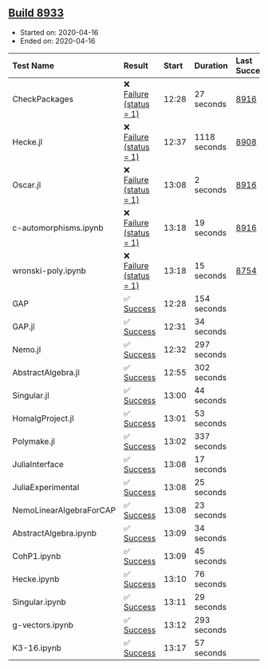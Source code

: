 ## [Build 8933](https://oscarci.mathematik.uni-kl.de/job/oscar/8933/)

* Started on: 2020-04-16
* Ended on: 2020-04-16

| Test Name    | Result | Start | Duration | Last Success | First Failure |
|:-------------|:-------|:------|:---------|:-------------|:--------------|
| CheckPackages | ❌ [Failure (status = 1)](https://oscarci.mathematik.uni-kl.de/job/oscar/8933/artifact/logs/build-8933/CheckPackages.log) | 12:28 | 27 seconds | [8916](https://oscarci.mathematik.uni-kl.de/job/oscar/8916/) | [8920](https://oscarci.mathematik.uni-kl.de/job/oscar/8920/) |
| Hecke.jl | ❌ [Failure (status = 1)](https://oscarci.mathematik.uni-kl.de/job/oscar/8933/artifact/logs/build-8933/Hecke.jl.log) | 12:37 | 1118 seconds | [8908](https://oscarci.mathematik.uni-kl.de/job/oscar/8908/) | [8909](https://oscarci.mathematik.uni-kl.de/job/oscar/8909/) |
| Oscar.jl | ❌ [Failure (status = 1)](https://oscarci.mathematik.uni-kl.de/job/oscar/8933/artifact/logs/build-8933/Oscar.jl.log) | 13:08 | 2 seconds | [8916](https://oscarci.mathematik.uni-kl.de/job/oscar/8916/) | [8920](https://oscarci.mathematik.uni-kl.de/job/oscar/8920/) |
| c-automorphisms.ipynb | ❌ [Failure (status = 1)](https://oscarci.mathematik.uni-kl.de/job/oscar/8933/artifact/logs/build-8933/c-automorphisms.ipynb.log) | 13:18 | 19 seconds | [8916](https://oscarci.mathematik.uni-kl.de/job/oscar/8916/) | [8920](https://oscarci.mathematik.uni-kl.de/job/oscar/8920/) |
| wronski-poly.ipynb | ❌ [Failure (status = 1)](https://oscarci.mathematik.uni-kl.de/job/oscar/8933/artifact/logs/build-8933/wronski-poly.ipynb.log) | 13:18 | 15 seconds | [8754](https://oscarci.mathematik.uni-kl.de/job/oscar/8754/) | [8755](https://oscarci.mathematik.uni-kl.de/job/oscar/8755/) |
| GAP | ✅ [Success](https://oscarci.mathematik.uni-kl.de/job/oscar/8933/artifact/logs/build-8933/GAP.log) | 12:28 | 154 seconds |  |  |
| GAP.jl | ✅ [Success](https://oscarci.mathematik.uni-kl.de/job/oscar/8933/artifact/logs/build-8933/GAP.jl.log) | 12:31 | 34 seconds |  |  |
| Nemo.jl | ✅ [Success](https://oscarci.mathematik.uni-kl.de/job/oscar/8933/artifact/logs/build-8933/Nemo.jl.log) | 12:32 | 297 seconds |  |  |
| AbstractAlgebra.jl | ✅ [Success](https://oscarci.mathematik.uni-kl.de/job/oscar/8933/artifact/logs/build-8933/AbstractAlgebra.jl.log) | 12:55 | 302 seconds |  |  |
| Singular.jl | ✅ [Success](https://oscarci.mathematik.uni-kl.de/job/oscar/8933/artifact/logs/build-8933/Singular.jl.log) | 13:00 | 44 seconds |  |  |
| HomalgProject.jl | ✅ [Success](https://oscarci.mathematik.uni-kl.de/job/oscar/8933/artifact/logs/build-8933/HomalgProject.jl.log) | 13:01 | 53 seconds |  |  |
| Polymake.jl | ✅ [Success](https://oscarci.mathematik.uni-kl.de/job/oscar/8933/artifact/logs/build-8933/Polymake.jl.log) | 13:02 | 337 seconds |  |  |
| JuliaInterface | ✅ [Success](https://oscarci.mathematik.uni-kl.de/job/oscar/8933/artifact/logs/build-8933/JuliaInterface.log) | 13:08 | 17 seconds |  |  |
| JuliaExperimental | ✅ [Success](https://oscarci.mathematik.uni-kl.de/job/oscar/8933/artifact/logs/build-8933/JuliaExperimental.log) | 13:08 | 25 seconds |  |  |
| NemoLinearAlgebraForCAP | ✅ [Success](https://oscarci.mathematik.uni-kl.de/job/oscar/8933/artifact/logs/build-8933/NemoLinearAlgebraForCAP.log) | 13:08 | 23 seconds |  |  |
| AbstractAlgebra.ipynb | ✅ [Success](https://oscarci.mathematik.uni-kl.de/job/oscar/8933/artifact/logs/build-8933/AbstractAlgebra.ipynb.log) | 13:09 | 34 seconds |  |  |
| CohP1.ipynb | ✅ [Success](https://oscarci.mathematik.uni-kl.de/job/oscar/8933/artifact/logs/build-8933/CohP1.ipynb.log) | 13:09 | 45 seconds |  |  |
| Hecke.ipynb | ✅ [Success](https://oscarci.mathematik.uni-kl.de/job/oscar/8933/artifact/logs/build-8933/Hecke.ipynb.log) | 13:10 | 76 seconds |  |  |
| Singular.ipynb | ✅ [Success](https://oscarci.mathematik.uni-kl.de/job/oscar/8933/artifact/logs/build-8933/Singular.ipynb.log) | 13:11 | 29 seconds |  |  |
| g-vectors.ipynb | ✅ [Success](https://oscarci.mathematik.uni-kl.de/job/oscar/8933/artifact/logs/build-8933/g-vectors.ipynb.log) | 13:12 | 293 seconds |  |  |
| K3-16.ipynb | ✅ [Success](https://oscarci.mathematik.uni-kl.de/job/oscar/8933/artifact/logs/build-8933/K3-16.ipynb.log) | 13:17 | 57 seconds |  |  |

